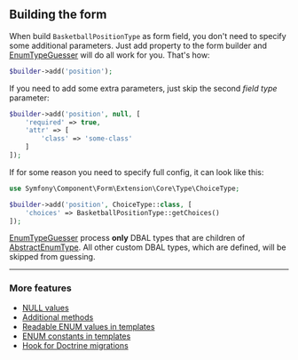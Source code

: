 ## Building the form

When build `BasketballPositionType` as form field, you don't need to specify some additional parameters. Just add property to the form builder and [EnumTypeGuesser](./../../Form/EnumTypeGuesser.php "EnumTypeGuesser") will do all work for you. That's how:

```php
$builder->add('position');
```

If you need to add some extra parameters, just skip the second *field type* parameter:

```php
$builder->add('position', null, [
    'required' => true,
    'attr' => [
        'class' => 'some-class'
    ]
]);
```

If for some reason you need to specify full config, it can look like this:

```php
use Symfony\Component\Form\Extension\Core\Type\ChoiceType;

$builder->add('position', ChoiceType::class, [
    'choices' => BasketballPositionType::getChoices()
]);
```

[EnumTypeGuesser](./../../Form/EnumTypeGuesser.php "EnumTypeGuesser") process **only** DBAL types that are children of [AbstractEnumType](./../../DBAL/Types/AbstractEnumType.php "AbstractEnumType").
All other custom DBAL types, which are defined, will be skipped from guessing.

---

### More features

* [NULL values](./null_values.md "NULL values")
* [Additional methods](./additional_methods.md "Additional methods")
* [Readable ENUM values in templates](./readable_enum_values_in_template.md "Readable ENUM values in templates")
* [ENUM constants in templates](./enum_constants_in_templates.md "ENUM constants in templates")
* [Hook for Doctrine migrations](./hook_for_doctrine_migrations.md "Hook for Doctrine migrations")
